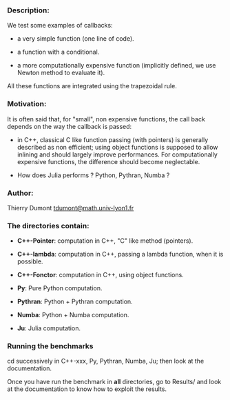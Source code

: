 ### Description:

We test some examples of callbacks:

- a very simple function (one line of code).

- a function with a conditional.

- a more computationally expensive function (implicitly defined, we use Newton method to evaluate it).

All these functions are integrated using the trapezoidal rule.

### Motivation:

It is often said that, for "small", non expensive functions, the call back depends on the way the callback is passed:

- in C++, classical C like function passing (with pointers) is generally described as non efficient; using object functions is supposed to allow inlining and should largely improve performances. For computationally expensive functions, the difference should become neglectable.

 - How does Julia performs ? Python, Pythran, Numba ? 

### Author:

Thierry Dumont   tdumont@math.univ-lyon1.fr

### The directories contain:

- **C++-Pointer**: computation in C++, "C" like method (pointers).

-  **C++-lambda**: computation in C++, passing a lambda function, when it is possible.

-  **C++-Fonctor**:  computation in C++, using object functions.

- **Py**:  Pure Python  computation.

- **Pythran**:  Python + Pythran  computation.

- **Numba**: Python + Numba  computation.

- **Ju**: Julia computation.


### Running the benchmarks

cd successively in C++-xxx, Py, Pythran, Numba, Ju; then look at the documentation. 

Once you have run the benchmark in **all** directories, go to Results/
and look at the documentation to know how to exploit the results.


